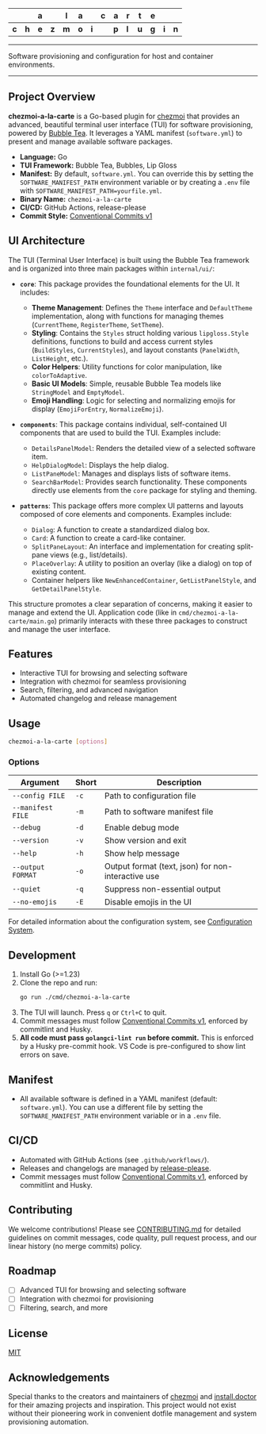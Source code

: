 |       |       | **a** |       | **l** | **a** |       | **c** | **a** | **r** | **t** | **e** |       |       |
| ----- | ----- | ----- | ----- | ----- | ----- | ----- | ----- | ----- | ----- | ----- | ----- | ----- | ----- |
| **c** | **h** | **e** | **z** | **m** | **o** | **i** |       | **p** | **l** | **u** | **g** | **i** | **n** |

---

Software provisioning and configuration for host and container environments.

---

## Project Overview

**chezmoi-a-la-carte** is a Go-based plugin for [chezmoi](https://chezmoi.io) that provides an advanced, beautiful terminal user interface (TUI) for software provisioning, powered by [Bubble Tea](https://github.com/charmbracelet/bubbletea). It leverages a YAML manifest (`software.yml`) to present and manage available software packages.

- **Language:** Go
- **TUI Framework:** Bubble Tea, Bubbles, Lip Gloss
- **Manifest:** By default, `software.yml`. You can override this by setting the `SOFTWARE_MANIFEST_PATH` environment variable or by creating a `.env` file with `SOFTWARE_MANIFEST_PATH=yourfile.yml`.
- **Binary Name:** `chezmoi-a-la-carte`
- **CI/CD:** GitHub Actions, release-please
- **Commit Style:** [Conventional Commits v1](https://www.conventionalcommits.org/en/v1.0.0/)

## UI Architecture

The TUI (Terminal User Interface) is built using the Bubble Tea framework and is organized into three main packages within `internal/ui/`:

- **`core`**: This package provides the foundational elements for the UI. It includes:

  - **Theme Management**: Defines the `Theme` interface and `DefaultTheme` implementation, along with functions for managing themes (`CurrentTheme`, `RegisterTheme`, `SetTheme`).
  - **Styling**: Contains the `Styles` struct holding various `lipgloss.Style` definitions, functions to build and access current styles (`BuildStyles`, `CurrentStyles`), and layout constants (`PanelWidth`, `ListHeight`, etc.).
  - **Color Helpers**: Utility functions for color manipulation, like `colorToAdaptive`.
  - **Basic UI Models**: Simple, reusable Bubble Tea models like `StringModel` and `EmptyModel`.
  - **Emoji Handling**: Logic for selecting and normalizing emojis for display (`EmojiForEntry`, `NormalizeEmoji`).

- **`components`**: This package contains individual, self-contained UI components that are used to build the TUI. Examples include:

  - `DetailsPanelModel`: Renders the detailed view of a selected software item.
  - `HelpDialogModel`: Displays the help dialog.
  - `ListPaneModel`: Manages and displays lists of software items.
  - `SearchBarModel`: Provides search functionality.
    These components directly use elements from the `core` package for styling and theming.

- **`patterns`**: This package offers more complex UI patterns and layouts composed of core elements and components. Examples include:
  - `Dialog`: A function to create a standardized dialog box.
  - `Card`: A function to create a card-like container.
  - `SplitPaneLayout`: An interface and implementation for creating split-pane views (e.g., list/details).
  - `PlaceOverlay`: A utility to position an overlay (like a dialog) on top of existing content.
  - Container helpers like `NewEnhancedContainer`, `GetListPanelStyle`, and `GetDetailPanelStyle`.

This structure promotes a clear separation of concerns, making it easier to manage and extend the UI. Application code (like in `cmd/chezmoi-a-la-carte/main.go`) primarily interacts with these three packages to construct and manage the user interface.

## Features

- Interactive TUI for browsing and selecting software
- Integration with chezmoi for seamless provisioning
- Search, filtering, and advanced navigation
- Automated changelog and release management

## Usage

```sh
chezmoi-a-la-carte [options]
```

### Options

| Argument          | Short | Description                                        |
| ----------------- | ----- | -------------------------------------------------- |
| `--config FILE`   | `-c`  | Path to configuration file                         |
| `--manifest FILE` | `-m`  | Path to software manifest file                     |
| `--debug`         | `-d`  | Enable debug mode                                  |
| `--version`       | `-v`  | Show version and exit                              |
| `--help`          | `-h`  | Show help message                                  |
| `--output FORMAT` | `-o`  | Output format (text, json) for non-interactive use |
| `--quiet`         | `-q`  | Suppress non-essential output                      |
| `--no-emojis`     | `-E`  | Disable emojis in the UI                           |

For detailed information about the configuration system, see [Configuration System](docs/configuration-system.md).

## Development

1. Install Go (>=1.23)
2. Clone the repo and run:
   ```sh
   go run ./cmd/chezmoi-a-la-carte
   ```
3. The TUI will launch. Press `q` or `Ctrl+C` to quit.
4. Commit messages must follow [Conventional Commits v1](https://www.conventionalcommits.org/en/v1.0.0/), enforced by commitlint and Husky.
5. **All code must pass `golangci-lint run` before commit.** This is enforced by a Husky pre-commit hook. VS Code is pre-configured to show lint errors on save.

## Manifest

- All available software is defined in a YAML manifest (default: `software.yml`). You can use a different file by setting the `SOFTWARE_MANIFEST_PATH` environment variable or in a `.env` file.

## CI/CD

- Automated with GitHub Actions (see `.github/workflows/`).
- Releases and changelogs are managed by [release-please](https://github.com/googleapis/release-please-action).
- Commit messages must follow [Conventional Commits v1](https://www.conventionalcommits.org/en/v1.0.0/), enforced by commitlint and Husky.

## Contributing

We welcome contributions! Please see [CONTRIBUTING.md](CONTRIBUTING.md) for detailed guidelines on commit messages, code quality, pull request process, and our linear history (no merge commits) policy.

## Roadmap

- [ ] Advanced TUI for browsing and selecting software
- [ ] Integration with chezmoi for provisioning
- [ ] Filtering, search, and more

## License

[MIT](LICENSE)

## Acknowledgements

Special thanks to the creators and maintainers of [chezmoi](https://chezmoi.io) and [install.doctor](https://install.doctor) for their amazing projects and inspiration. This project would not exist without their pioneering work in convenient dotfile management and system provisioning automation.
